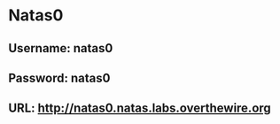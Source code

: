 # Natas0  

## Username: natas0  

## Password: natas0  

## URL:      http://natas0.natas.labs.overthewire.org  